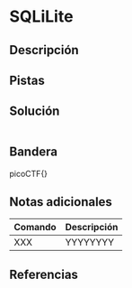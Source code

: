 # SQLiLite

## Descripción

## Pistas

## Solución
```bash

```

## Bandera
picoCTF{}

## Notas adicionales
| Comando | Descripción |
|--------|--------|
| XXX | YYYYYYYY |

## Referencias